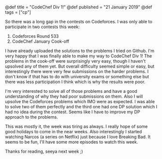 @def title = "CodeChef Div 1!"
@def published = "21 January 2019"
@def tags = ["cp"]

So there was a long gap in the contests on Codeforces. I was only able to
participate in two contests this week:

1. Codeforces Round 533
2. CodeChef January Cook-off

I have already uploaded the solutions to the problems I tried on Github.
I'm very happy that I was finally able to make my way to CodeChef Div 1!
The problems in the cook-off were surprisingly very easy, though I haven't
upsolved any of them yet. But overall difficulty seemed simple or easy, but
interestingly there were very few submissions on the harder problems. I don't
know if that has to do with university exams or something else but there was
less participation I think which is why the results were poor.

I'm very interested to solve all of those problems and have a good understanding
of why they had poor submissions on them. Also I will upsolve the Codeforces
problems which IMO were as expected. I was able to solve two of them perfectly
and the third one had one DP solution which I had no idea during the contest.
Seems like I have to improve my DP approach to the problems.

This was mostly it, the week was tiring as always. I really hope of some good
holidays to come in the near weeks. Also interestingly I started watching Narcos
(a series on Netflix) just because I love Breaking Bad. It seems to be fun,
I'll have some more episodes to watch this week.

Thanks for reading, seeya next week ;)
